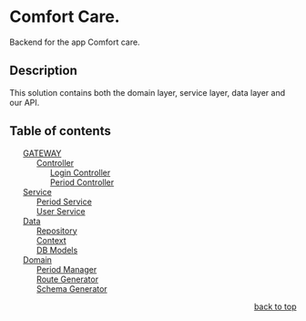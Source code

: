 <style>
    li {
        list-style: none;
    }
</style>

<a name="readme-top"></a>

# Comfort Care.

Backend for the app Comfort care.

## Description

This solution contains both the domain layer, service layer, data layer and our API.

## Table of contents

<!-- TABLE OF CONTENTS -->
  <ol>
    <li>
      <a href="#ComfortCare.Api">GATEWAY</a>
      <ul>
        <li>
          <a href="#Controllers">Controller</a>
          <ul>
            <li><a href="#Controllers/LoginController">Login Controller</a></li>
            <li><a href="#Controllers/PeriodController">Period Controller</a></li>
          </ul>
        </li>
      </ul>
    </li>
    <li>
      <a href="#Service">Service</a>
      <ul>
        <li><a href="#Service/PeriodService">Period Service</a></li>
        <li><a href="#Service/UserService">User Service</a></li>
      </ul>
    </li>
    <li>
      <a href="#Data">Data</a>
      <ul>
        <li><a href="#Data/ComfortCareRepository">Repository</a></li>
        <li>
          <a href="#Data/ComfortCareDbContext">Context</a>
          <li><a href="#Data/Models">DB Models</a></li>
        </li>
      </ul>
    </li>
    <li>
      <a href="#Domain">Domain</a>
      <ul>
        <li>
          <a href="#BusinessLogic/PeriodManager">Period Manager</a>
          <li><a href="#BusinessLogic/RouteGenerator">Route Generator</a></li>
          <li><a href="#BusinessLogic/SchemaGenerator">Schema Generator</a></li>
        </li>
      </ul>
    </li>
  </ol>
<p align="right"><a href="#readme-top">back to top</a></p>
